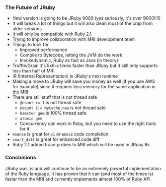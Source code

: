 ### The Future of JRuby

- New version is going to be JRuby 9000 (yes seriously, it's over 9000!!!!)
- It will break a lot of things but it will also clean most of the crap from older versions
- It will only be compatible with Ruby 2.1
- Trying to improve collaboration with MRI development team
- Things to look for
  - Improved performance
  - Compile to Bytecode, letting the JVM do the work
  - Invokedynamic, Ruby as fast as Java (in theory)
- Truffle/Graal it's 5x6-x times faster than JRuby but it still only supports less than half of MRI
- IR (Internal Representation) is JRuby's next runtime
- Making a move to JRuby will save you money as well (if you use AWS for example) since it requires less memory for the same application in the MRI
- There are still stuff that is not thread safe
  - `@count += 1` is not thread safe
  - `@count ||= MyCache.new` is not thread safe
  - `hamster gem` is 100% thread safe
  - `atomic gem` 
  - Concurrency can work in Ruby, but you need to use the right tools for it
- `Rsense` is great for `vi` or `emacs` code completion
- `smart_diff` is great for enhanced code diff
- Ruby 2.1 added trace probes to MRI which will be used in JRuby 9k

### Conclusions

JRuby was, is and will continue to be an extremely powerful implementation of the Ruby language. It has proven that it can (and most of the times is) faster than the MRI and currently implements almost 100% of Ruby API.
